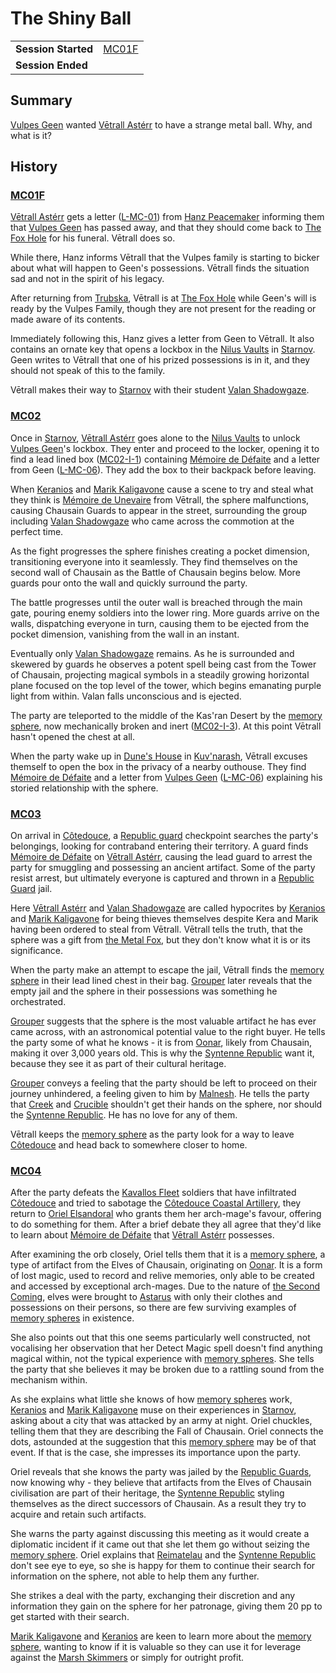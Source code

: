 # The Shiny Ball

|||
| --- | --- |
| **Session Started** | [MC01F](../sessions/MC01F.md) | storyline.2
| **Session Ended** | |

## Summary

[Vulpes Geen](../characters/vulpes-geen.md) wanted [Vētrall Astérr](../characters/vetrall-asterr.md) to have a strange metal ball. Why, and what is it?

## History

### [MC01F](../sessions/MC01F.md)

[Vētrall Astérr](../characters/vetrall-asterr.md) gets a letter ([L-MC-01](../letters/L-MC-01.md)) from [Hanz Peacemaker](../characters/hanz-peacemaker.md) informing them that [Vulpes Geen](../characters/vulpes-geen.md) has passed away, and that they should come back to [The Fox Hole](../places/buildings/the-fox-hole.md) for his funeral. Vētrall does so.

While there, Hanz informs Vētrall that the Vulpes family is starting to bicker about what will happen to Geen's possessions. Vētrall finds the situation sad and not in the spirit of his legacy.

After returning from [Trubska](../places/settlements/villages/trubska.md), Vētrall is at [The Fox Hole](../places/buildings/the-fox-hole.md) while Geen's will is ready by the Vulpes Family, though they are not present for the reading or made aware of its contents.

Immediately following this, Hanz gives a letter from Geen to Vētrall. It also contains an ornate key that opens a lockbox in the [Nilus Vaults](../places/buildings/government/nilus-vaults.md) in [Starnov](../places/settlements/cities/starnov.md). Geen writes to Vētrall that one of his prized possessions is in it, and they should not speak of this to the family.

Vētrall makes their way to [Starnov](../places/settlements/cities/starnov.md) with their student [Valan Shadowgaze](../characters/valan-shadowgaze.md).

### [MC02](../sessions/MC02.md)

Once in [Starnov](../places/settlements/cities/starnov.md), [Vētrall Astérr](../characters/vetrall-asterr.md) goes alone to the [Nilus Vaults](../places/buildings/government/nilus-vaults.md) to unlock [Vulpes Geen](../characters/vulpes-geen.md)'s lockbox. They enter and proceed to the locker, opening it to find a lead lined box ([MC02-I-1](../cards/MC02-I-1.md)) containing [Mémoire de Défaite](../items/echneshment/memory-spheres/memoire-de-defaite.md) and a letter from Geen ([L-MC-06](../letters/L-MC-06.md)). They add the box to their backpack before leaving.

When [Keranios](../characters/keranios.md) and [Marik Kaligavone](../characters/marik-kaligavone.md) cause a scene to try and steal what they think is [Mémoire de Unevaire](../items/echneshment/weapons/memoire-de-unevaire.md) from Vētrall, the sphere malfunctions, causing Chausain Guards to appear in the street, surrounding the group including [Valan Shadowgaze](../characters/valan-shadowgaze.md) who came across the commotion at the perfect time.

As the fight progresses the sphere finishes creating a pocket dimension, transitioning everyone into it seamlessly. They find themselves on the second wall of Chausain as the Battle of Chausain begins below. More guards pour onto the wall and quickly surround the party.

The battle progresses until the outer wall is breached through the main gate, pouring enemy soldiers into the lower ring. More guards arrive on the walls, dispatching everyone in turn, causing them to be ejected from the pocket dimension, vanishing from the wall in an instant.

Eventually only [Valan Shadowgaze](../characters/valan-shadowgaze.md) remains. As he is surrounded and skewered by guards he observes a potent spell being cast from the Tower of Chausain, projecting magical symbols in a steadily growing horizontal plane focused on the top level of the tower, which begins emanating purple light from within. Valan falls unconscious and is ejected.

The party are teleported to the middle of the Kas'ran Desert by the [memory sphere](../items/echneshment/memory-spheres/memory-sphere.md), now mechanically broken and inert ([MC02-I-3](../cards/MC02-I-3.md)). At this point Vētrall hasn't opened the chest at all.

When the party wake up in [Dune's House](../places/buildings/houses/dunes-house.md) in [Kuv'narash](../places/settlements/villages/kuvnarash.md), Vētrall excuses themself to open the box in the privacy of a nearby outhouse. They find [Mémoire de Défaite](../items/echneshment/memory-spheres/memoire-de-defaite.md) and a letter from [Vulpes Geen](../characters/vulpes-geen.md) ([L-MC-06](../letters/L-MC-06.md)) explaining his storied relationship with the sphere.

### [MC03](../sessions/MC03.md)

On arrival in [Côtedouce](../places/settlements/towns/cotedouce.md), a [Republic guard](../organisations/guards/republic-guard.md) checkpoint searches the party's belongings, looking for contraband entering their territory. A guard finds [Mémoire de Défaite](../items/echneshment/memory-spheres/memoire-de-defaite.md) on [Vētrall Astérr](../characters/vetrall-asterr.md), causing the lead guard to arrest the party for smuggling and possessing an ancient artifact. Some of the party resist arrest, but ultimately everyone is captured and thrown in a [Republic Guard](../organisations/guards/republic-guard.md) jail.

Here [Vētrall Astérr](../characters/vetrall-asterr.md) and [Valan Shadowgaze](../characters/valan-shadowgaze.md) are called hypocrites by [Keranios](../characters/keranios.md) and [Marik Kaligavone](../characters/marik-kaligavone.md) for being thieves themselves despite Kera and Marik having been ordered to steal from Vētrall. Vētrall tells the truth, that the sphere was a gift from [the Metal Fox](../characters/vulpes-geen.md), but they don't know what it is or its significance.

When the party make an attempt to escape the jail, Vētrall finds the [memory sphere](../items/echneshment/memory-spheres/memory-sphere.md) in their lead lined chest in their bag. [Grouper](../characters/grouper.md) later reveals that the empty jail and the sphere in their possessions was something he orchestrated.

[Grouper](../characters/grouper.md) suggests that the sphere is the most valuable artifact he has ever came across, with an astronomical potential value to the right buyer. He tells the party some of what he knows - it is from [Oonar](../celestial-objects/oonar.md), likely from Chausain, making it over 3,000 years old. This is why the [Syntenne Republic](../civilisations/syntenne-republic/syntenne-republic.md) want it, because they see it as part of their cultural heritage.

[Grouper](../characters/grouper.md) conveys a feeling that the party should be left to proceed on their journey unhindered, a feeling given to him by [Malnesh](../gods/deities/malnesh.md). He tells the party that [Creek](../characters/creek.md) and [Crucible](../characters/crucible.md) shouldn't get their hands on the sphere, nor should the [Syntenne Republic](../civilisations/syntenne-republic/syntenne-republic.md). He has no love for any of them.

Vētrall keeps the [memory sphere](../items/echneshment/memory-spheres/memory-sphere.md) as the party look for a way to leave [Côtedouce](../places/settlements/towns/cotedouce.md) and head back to somewhere closer to home.

### [MC04](../sessions/MC04.md)

After the party defeats the [Kavallos Fleet](../civilisations/kavallos-fleet/kavallos-fleet.md) soldiers that have infiltrated [Côtedouce](../places/settlements/towns/cotedouce.md) and tried to sabotage the [Côtedouce Coastal Artillery](../places/structures/cotedouce-coastal-artillery.md), they return to [Oriel Elsandoral](../characters/oriel-elsandoral.md) who grants them her arch-mage's favour, offering to do something for them. After a brief debate they all agree that they'd like to learn about [Mémoire de Défaite](../items/echneshment/memory-spheres/memoire-de-defaite.md) that [Vētrall Astérr](../characters/vetrall-asterr.md) possesses.

After examining the orb closely, Oriel tells them that it is a [memory sphere](../items/echneshment/memory-spheres/memory-sphere.md), a type of artifact from the Elves of Chausain, originating on [Oonar](../celestial-objects/oonar.md). It is a form of lost magic, used to record and relive memories, only able to be created and accessed by exceptional arch-mages. Due to the nature of [the Second Coming](../history/events/the-second-coming.md), elves were brought to [Astarus](../celestial-objects/astarus.md) with only their clothes and possessions on their persons, so there are few surviving examples of [memory spheres](../items/echneshment/memory-spheres/memory-sphere.md) in existence.

She also points out that this one seems particularly well constructed, not vocalising her observation that her Detect Magic spell doesn't find anything magical within, not the typical experience with [memory spheres](../items/echneshment/memory-spheres/memory-sphere.md). She tells the party that she believes it may be broken due to a rattling sound from the mechanism within.

As she explains what little she knows of how [memory spheres](../items/echneshment/memory-spheres/memory-sphere.md) work, [Keranios](../characters/keranios.md) and [Marik Kaligavone](../characters/marik-kaligavone.md) muse on their experiences in [Starnov](../places/settlements/cities/starnov.md), asking about a city that was attacked by an army at night. Oriel chuckles, telling them that they are describing the Fall of Chausain. Oriel connects the dots, astounded at the suggestion that this [memory sphere](../items/echneshment/memory-spheres/memory-sphere.md) may be of that event. If that is the case, she impresses its importance upon the party.

Oriel reveals that she knows the party was jailed by the [Republic Guards](../organisations/guards/republic-guard.md), now knowing why - they believe that artifacts from the Elves of Chausain civilisation are part of their heritage, the [Syntenne Republic](../civilisations/syntenne-republic/syntenne-republic.md) styling themselves as the direct successors of Chausain. As a result they try to acquire and retain such artifacts.

She warns the party against discussing this meeting as it would create a diplomatic incident if it came out that she let them go without seizing the [memory sphere](../items/echneshment/memory-spheres/memory-sphere.md). Oriel explains that [Reimatelau](../civilisations/nilsavnic-alliance/states/reimatelau.md) and the [Syntenne Republic](../civilisations/syntenne-republic/syntenne-republic.md) don't see eye to eye, so she is happy for them to continue their search for information on the sphere, not able to help them any further.

She strikes a deal with the party, exchanging their discretion and any information they gain on the sphere for her patronage, giving them 20 pp to get started with their search.

[Marik Kaligavone](../characters/marik-kaligavone.md) and [Keranios](../characters/keranios.md) are keen to learn more about the [memory sphere](../items/echneshment/memory-spheres/memory-sphere.md), wanting to know if it is valuable so they can use it for leverage against the [Marsh Skimmers](../organisations/criminals/marsh-skimmers.md) or simply for outright profit.
